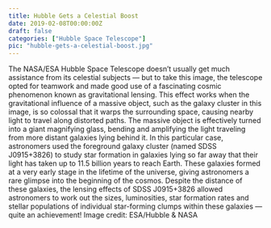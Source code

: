 ```yaml
---
title: Hubble Gets a Celestial Boost
date: 2019-02-08T00:00:00Z
draft: false
categories: ["Hubble Space Telescope"]
pic: "hubble-gets-a-celestial-boost.jpg"
---
```

The NASA/ESA Hubble Space Telescope doesn’t usually get much assistance from its celestial subjects — but to take this image, the telescope opted for teamwork and made good use of a fascinating cosmic phenomenon known as gravitational lensing.  This effect works when the gravitational influence of a massive object, such as the galaxy cluster in this image, is so colossal that it warps the surrounding space, causing nearby light to travel along distorted paths. The massive object is effectively turned into a giant magnifying glass, bending and amplifying the light traveling from more distant galaxies lying behind it.  In this particular case, astronomers used the foreground galaxy cluster (named SDSS J0915+3826) to study star formation in galaxies lying so far away that their light has taken up to 11.5 billion years to reach Earth. These galaxies formed at a very early stage in the lifetime of the universe, giving astronomers a rare glimpse into the beginning of the cosmos. Despite the distance of these galaxies, the lensing effects of SDSS J0915+3826 allowed astronomers to work out the sizes, luminosities, star formation rates and stellar populations of individual star-forming clumps within these galaxies — quite an achievement!  Image credit: ESA/Hubble & NASA